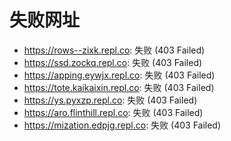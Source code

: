 # 失败网址
- https://rows--zixk.repl.co: 失败 (403
Failed)
- https://ssd.zockq.repl.co: 失败 (403
Failed)
- https://apping.eywjx.repl.co: 失败 (403
Failed)
- https://tote.kaikaixin.repl.co: 失败 (403
Failed)
- https://ys.pyxzp.repl.co: 失败 (403
Failed)
- https://aro.flinthill.repl.co: 失败 (403
Failed)
- https://mization.edpjg.repl.co: 失败 (403
Failed)
